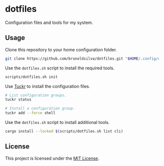 # dotfiles

Configuration files and tools for my system.

## Usage

Clone this repository to your home configuration folder.

```bash
git clone https://github.com/brunoldsilva/dotfiles.git "$HOME/.config/dotfiles"
```

Use the `dotfiles.sh` script to install the required tools.

```bash
scripts/dotfiles.sh init
```

Use [Tuckr] to install the configuration files.

```bash
# List configuration groups.
tuckr status

# Install a configuration group.
tuckr add --force shell
```

Use the `dotfiles.sh` script to install additional tools.

```bash
cargo install --locked $(scripts/dotfiles.sh list cli)
```

[Tuckr]: https://github.com/RaphGL/Tuckr

## License

This project is licensed under the [MIT License].

[MIT License]: https://opensource.org/license/MIT/

